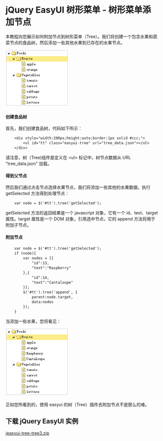 # jQuery EasyUI 树形菜单 - 树形菜单添加节点

本教程向您展示如何附加节点到树形菜单（Tree）。我们将创建一个包含水果和蔬菜节点的食品树，然后添加一些其他水果到已存在的水果节点。

![](img/tree3_1.png)

#### 创建食品树

首先，我们创建食品树，代码如下所示：

```
	<div style="width:200px;height:auto;border:1px solid #ccc;">
		<ul id="tt" class="easyui-tree" url="tree_data.json"></ul>
	</div>

```

请注意，树（Tree)组件是定义在 &lt;ul&gt; 标记中，树节点数据从 URL "tree_data.json" 加载。

#### 得到父节点

然后我们通过点击节点选择水果节点，我们将添加一些其他的水果数据。执行 getSelected 方法得到处理节点：

```
	var node = $('#tt').tree('getSelected');

```

getSelected 方法的返回结果是一个 javascript 对象，它有一个 id、text、target 属性。target 属性是一个 DOM 对象，引用选中节点，它的 append 方法将用于附加子节点。

#### 附加节点

```
	var node = $('#tt').tree('getSelected');
	if (node){
		var nodes = [{
			"id":13,
			"text":"Raspberry"
		},{
			"id":14,
			"text":"Cantaloupe"
		}];
		$('#tt').tree('append', {
			parent:node.target,
			data:nodes
		});
	}

```

当添加一些水果，您将看见：

![](img/tree3_2.png)

正如您所看到的，使用 easyui 的树（Tree）插件去附加节点不是那么的难。

## 下载 jQuery EasyUI 实例

[jeasyui-tree-tree3.zip](/try/jeasyui/download/jeasyui-tree-tree3.zip)

 